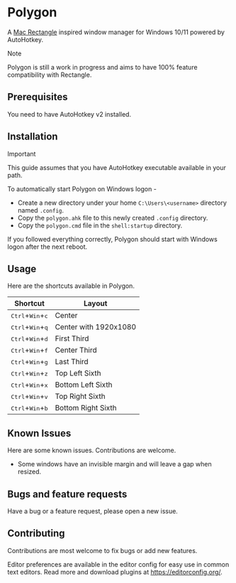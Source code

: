 # Polygon

A [Mac Rectangle](https://github.com/rxhanson/Rectangle) inspired window manager for Windows 10/11 powered by AutoHotkey.

> [!NOTE]
> Polygon is still a work in progress and aims to have 100% feature compatibility with Rectangle.

## Prerequisites

You need to have AutoHotkey v2 installed.

## Installation

> [!IMPORTANT]
> This guide assumes that you have AutoHotkey executable available in your path.

To automatically start Polygon on Windows logon -

- Create a new directory under your home `C:\Users\<username>` directory named `.config`.
- Copy the `polygon.ahk` file to this newly created `.config` directory.
- Copy the `polygon.cmd` file in the `shell:startup` directory.

If you followed everything correctly, Polygon should start with Windows logon after the next reboot.

## Usage

Here are the shortcuts available in Polygon.

| Shortcut | Layout |
|---|---|
| <kbd>Ctrl</kbd>+<kbd>Win</kbd>+<kbd>c</kbd> | Center |
| <kbd>Ctrl</kbd>+<kbd>Win</kbd>+<kbd>q</kbd> | Center with 1920x1080 |
| <kbd>Ctrl</kbd>+<kbd>Win</kbd>+<kbd>d</kbd> | First Third |
| <kbd>Ctrl</kbd>+<kbd>Win</kbd>+<kbd>f</kbd> | Center Third |
| <kbd>Ctrl</kbd>+<kbd>Win</kbd>+<kbd>g</kbd> | Last Third |
| <kbd>Ctrl</kbd>+<kbd>Win</kbd>+<kbd>z</kbd> | Top Left Sixth |
| <kbd>Ctrl</kbd>+<kbd>Win</kbd>+<kbd>x</kbd> | Bottom Left Sixth |
| <kbd>Ctrl</kbd>+<kbd>Win</kbd>+<kbd>v</kbd> | Top Right Sixth |
| <kbd>Ctrl</kbd>+<kbd>Win</kbd>+<kbd>b</kbd> | Bottom Right Sixth |

## Known Issues

Here are some known issues. Contributions are welcome.

- Some windows have an invisible margin and will leave a gap when resized.

## Bugs and feature requests

Have a bug or a feature request, please open a new issue.

## Contributing

Contributions are most welcome to fix bugs or add new features.

Editor preferences are available in the editor config for easy use in common text editors. Read more and download plugins at https://editorconfig.org/.

